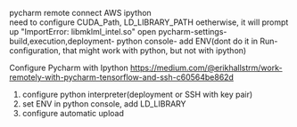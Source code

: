pycharm remote connect AWS ipython <br>
need to configure CUDA_Path,  LD_LIBRARY_PATH   oetherwise, it will prompt up "ImportError: libmklml_intel.so"
open pycharm-settings-build,execution,deployment- python console- add ENV(dont do it in Run-configuration, that might work with python, but not with ipython)


Configure Pycharm with Ipython
https://medium.com/@erikhallstrm/work-remotely-with-pycharm-tensorflow-and-ssh-c60564be862d
1. configure python interpreter(deployment or SSH with key pair)
2. set ENV in python console, add LD_LIBRARY
3. configure automatic upload
